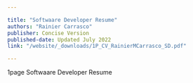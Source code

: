```yaml
---

title: "Softwaare Developer Resume" 
authors: "Rainier Carrasco"
publisher: Concise Version
published-date: Updated July 2022
link: "/website/_downloads/1P_CV_RainierMCarrasco_SD.pdf"

---
```


1page Softwaare Developer Resume
